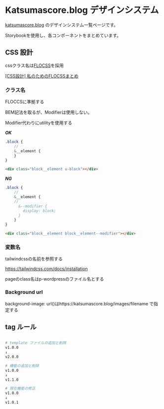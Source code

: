 # Katsumascore.blog デザインシステム

[katsumascore.blog](https://katsumascore.blog/) のデザインシステム一覧ページです。

Storybookを使用し、各コンポーネントをまとめています。

## CSS 設計

cssクラス名は[FLOCSS](https://github.com/hiloki/flocss)を採用

[[CSS設計] 私のためのFLOCSSまとめ](https://qiita.com/super-mana-chan/items/644c6827be954c8db2c0)

### クラス名

FLOCCSに準拠する

BEM記法を取るが、Modifierは使用しない。

Modifier代わりにutilityを使用する

***OK***

```sass
.block {
    //
    &__element {
    }
}
```

```html
<div class="block__element u-block"></div>
```

***NG***

```sass
.block {
    //
    &__element {
    //
      &--modifier {
        display: block;
      }
    }
}
```

```html
<div class="block__element block__element--modifier"></div>
```

### 変数名

tailwindcssの名前を参照する

https://tailwindcss.com/docs/installation

pageのclass名はp-wordpressのファイル名とする

### Background url

background-image: url()はhttps://katsumascore.blog/images/filename で指定する

## tag ルール

```bash

# template ファイルの追加と削除
v1.0.0
↓
v2.0.0

# 機能の追加と削除
v1.0.0
↓
v1.1.0

# 現在機能の修正
v1.0.0
↓
v1.0.1

```

